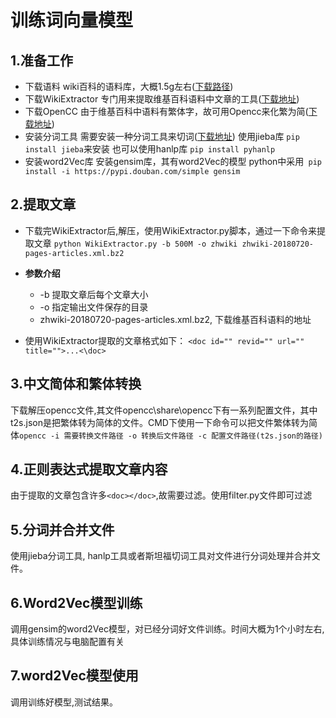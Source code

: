 训练词向量模型
========

1.准备工作
-----
+ 下载语料
  wiki百科的语料库，大概1.5g左右([下载路径](https://dumps.wikimedia.org/zhwiki/latest/zhwiki-latest-pages-articles.xml.bz2))
+ 下载WikiExtractor
  专门用来提取维基百科语料中文章的工具([下载地址](https://github.com/attardi/wikiextractor))
+ 下载OpenCC
  由于维基百科中语料有繁体字，故可用Opencc来化繁为简([下载地址](https://github.com/BYVoid/OpenCC))
+ 安装分词工具
  需要安装一种分词工具来切词([下载地址](https://github.com/fxsjy/jieba))
  使用jieba库 `pip install jieba`来安装
  也可以使用hanlp库 `pip install pyhanlp`
+ 安装word2Vec库
  安装gensim库，其有word2Vec的模型
  python中采用` pip install -i https://pypi.douban.com/simple gensim`

2.提取文章
-----
  + 下载完WikiExtractor后,解压，使用WikiExtractor.py脚本，通过一下命令来提取文章
  `python WikiExtractor.py -b 500M -o zhwiki zhwiki-20180720-pages-articles.xml.bz2`
  + **参数介绍**  
    + -b 提取文章后每个文章大小
    + -o 指定输出文件保存的目录
    + zhwiki-20180720-pages-articles.xml.bz2, 下载维基百科语料的地址

  + 使用WikiExtractor提取的文章格式如下：
  `<doc id="" revid="" url="" title="">...<\doc>`

3.中文简体和繁体转换
-----
  下载解压opencc文件,其文件opencc\share\opencc下有一系列配置文件，其中t2s.json是把繁体转为简体的文件。CMD下使用一下命令可以把文件繁体转为简体`opencc -i 需要转换文件路径 -o 转换后文件路径 -c 配置文件路径(t2s.json的路径)`

4.正则表达式提取文章内容
-----
  由于提取的文章包含许多`<doc></doc>`,故需要过滤。使用filter.py文件即可过滤

5.分词并合并文件
-----
  使用jieba分词工具, hanlp工具或者斯坦福切词工具对文件进行分词处理并合并文件。

6.Word2Vec模型训练
-----
  调用gensim的word2Vec模型，对已经分词好文件训练。时间大概为1个小时左右,具体训练情况与电脑配置有关

7.word2Vec模型使用
-----
  调用训练好模型,测试结果。
